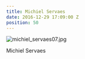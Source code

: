 ```yaml
---
title: Michiel Servaes
date: 2016-12-29 17:09:00 Z
position: 50
---
```


![michiel_servaes07.jpg](/uploads/michiel_servaes07.jpg)

Michiel Servaes